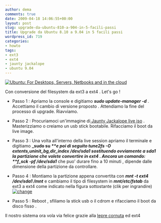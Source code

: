 ```yaml
---
author: dema
comments: true
date: 2009-04-18 14:06:55+00:00
layout: post
slug: upgrade-da-ubuntu-810-a-904-in-5-facili-passi
title: Upgrade da Ubuntu 8.10 a 9.04 in 5 facili passi
wordpress_id: 719
categories:
- howto
tags:
- ext3
- ext4
- jaunty jackalope
- ubuntu 9.04
---
```


[![Ubuntu: For Desktops, Servers, Netbooks and in the cloud](http://www.ubuntu.com/files/countdown/static.png)](http://www.ubuntu.com/)

Con conversione del filesystem da ext3 a ext4 . Let's go !



	
  * Passo 1 :
Apriamo la console e digitiamo
**_sudo update-manager -d_** .
Accettiamo il cambio di versione proposto . Attendiamo la fine del processo di upgrade. Riavviamo.

	
  * Passo 2 :
Procuriamoci un'immagine di[ Jaunty Jackalope live iso](http://cdimage.ubuntu.com/daily-live/current/) .
Masterizziamo o creiamo un usb stick bootabile. Rifacciamo il boot da live image.

	
  * Passo 3 :
Una volta all'interno della live session apriamo il terminale e digitiamo
**_sudo su
_**e poi di seguito
**_tune2fs -O extents,uninit_bg,dir_index /dev/sda1_**
sostituendo ovviamente a sda1 la partizione che volete convertire in ext4 .
Ancora un comando:
**f_sck -pf /dev/sda1_**
che puo' durare fino a 10 minuti , dipende dalle dimensione della partizione da controllare.

	
  * Passo 4 :
Montiamo la partizione appena convertita con
**_mnt -t ext4 /dev/sda1 /mnt_**
e cambiamo il tipo di filesystem in
_**mnt/etc/fstab**_
da ext3 a ext4 come indicato nella figura sottostante (clik per ingrandire)
[![change](http://dema.tv/wp-content/uploads/2009/04/change.png?w=300)](http://dema.tv/wp-content/uploads/2009/04/change1.png)

	
  * Passo 5 :
Reboot , sfiliamo la stick usb o il cdrom e rifacciamo il boot da disco fisso .


Il nostro sistema ora vola via felice grazie alla [lepre cornuta](http://it.wikipedia.org/wiki/Jackalope) ed ext4

